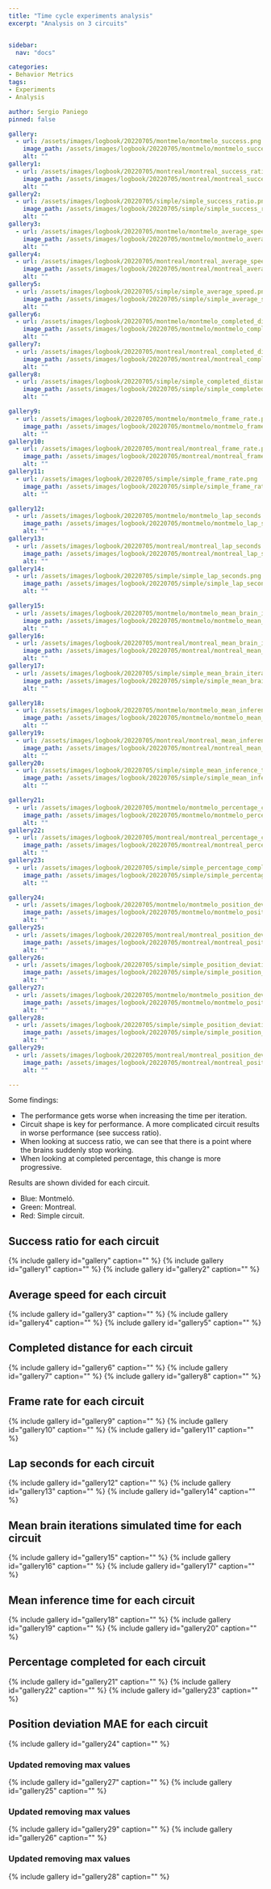 ```yaml
---
title: "Time cycle experiments analysis"
excerpt: "Analysis on 3 circuits"


sidebar:
  nav: "docs"

categories:
- Behavior Metrics
tags:
- Experiments
- Analysis

author: Sergio Paniego
pinned: false

gallery:
  - url: /assets/images/logbook/20220705/montmelo/montmelo_success.png
    image_path: /assets/images/logbook/20220705/montmelo/montmelo_success.png
    alt: ""
gallery1:
  - url: /assets/images/logbook/20220705/montreal/montreal_success_ratio.png
    image_path: /assets/images/logbook/20220705/montreal/montreal_success_ratio.png
    alt: ""
gallery2:
  - url: /assets/images/logbook/20220705/simple/simple_success_ratio.png
    image_path: /assets/images/logbook/20220705/simple/simple_success_ratio.png
    alt: ""
gallery3:
  - url: /assets/images/logbook/20220705/montmelo/montmelo_average_speed.png
    image_path: /assets/images/logbook/20220705/montmelo/montmelo_average_speed.png
    alt: ""
gallery4:
  - url: /assets/images/logbook/20220705/montreal/montreal_average_speed.png
    image_path: /assets/images/logbook/20220705/montreal/montreal_average_speed.png
    alt: ""
gallery5:
  - url: /assets/images/logbook/20220705/simple/simple_average_speed.png
    image_path: /assets/images/logbook/20220705/simple/simple_average_speed.png
    alt: ""
gallery6:
  - url: /assets/images/logbook/20220705/montmelo/montmelo_completed_distance.png
    image_path: /assets/images/logbook/20220705/montmelo/montmelo_completed_distance.png
    alt: ""
gallery7:
  - url: /assets/images/logbook/20220705/montreal/montreal_completed_distance.png
    image_path: /assets/images/logbook/20220705/montreal/montreal_completed_distance.png
    alt: ""
gallery8:
  - url: /assets/images/logbook/20220705/simple/simple_completed_distance.png
    image_path: /assets/images/logbook/20220705/simple/simple_completed_distance.png
    alt: ""

gallery9:
  - url: /assets/images/logbook/20220705/montmelo/montmelo_frame_rate.png
    image_path: /assets/images/logbook/20220705/montmelo/montmelo_frame_rate.png
    alt: ""
gallery10:
  - url: /assets/images/logbook/20220705/montreal/montreal_frame_rate.png
    image_path: /assets/images/logbook/20220705/montreal/montreal_frame_rate.png
    alt: ""
gallery11:
  - url: /assets/images/logbook/20220705/simple/simple_frame_rate.png
    image_path: /assets/images/logbook/20220705/simple/simple_frame_rate.png
    alt: ""

gallery12:
  - url: /assets/images/logbook/20220705/montmelo/montmelo_lap_seconds.png
    image_path: /assets/images/logbook/20220705/montmelo/montmelo_lap_seconds.png
    alt: ""
gallery13:
  - url: /assets/images/logbook/20220705/montreal/montreal_lap_seconds.png
    image_path: /assets/images/logbook/20220705/montreal/montreal_lap_seconds.png
    alt: ""
gallery14:
  - url: /assets/images/logbook/20220705/simple/simple_lap_seconds.png
    image_path: /assets/images/logbook/20220705/simple/simple_lap_seconds.png
    alt: ""

gallery15:
  - url: /assets/images/logbook/20220705/montmelo/montmelo_mean_brain_iterations_simulated_time.png
    image_path: /assets/images/logbook/20220705/montmelo/montmelo_mean_brain_iterations_simulated_time.png
    alt: ""
gallery16:
  - url: /assets/images/logbook/20220705/montreal/montreal_mean_brain_iterations_simulated_time.png
    image_path: /assets/images/logbook/20220705/montreal/montreal_mean_brain_iterations_simulated_time.png
    alt: ""
gallery17:
  - url: /assets/images/logbook/20220705/simple/simple_mean_brain_iterations_simulated_time.png
    image_path: /assets/images/logbook/20220705/simple/simple_mean_brain_iterations_simulated_time.png
    alt: ""

gallery18:
  - url: /assets/images/logbook/20220705/montmelo/montmelo_mean_inference_time.png
    image_path: /assets/images/logbook/20220705/montmelo/montmelo_mean_inference_time.png
    alt: ""
gallery19:
  - url: /assets/images/logbook/20220705/montreal/montreal_mean_inference_time.png
    image_path: /assets/images/logbook/20220705/montreal/montreal_mean_inference_time.png
    alt: ""
gallery20:
  - url: /assets/images/logbook/20220705/simple/simple_mean_inference_time.png
    image_path: /assets/images/logbook/20220705/simple/simple_mean_inference_time.png
    alt: ""

gallery21:
  - url: /assets/images/logbook/20220705/montmelo/montmelo_percentage_completed.png
    image_path: /assets/images/logbook/20220705/montmelo/montmelo_percentage_completed.png
    alt: ""
gallery22:
  - url: /assets/images/logbook/20220705/montreal/montreal_percentage_completed.png
    image_path: /assets/images/logbook/20220705/montreal/montreal_percentage_completed.png
    alt: ""
gallery23:
  - url: /assets/images/logbook/20220705/simple/simple_percentage_completed.png
    image_path: /assets/images/logbook/20220705/simple/simple_percentage_completed.png
    alt: ""

gallery24:
  - url: /assets/images/logbook/20220705/montmelo/montmelo_position_deviation_mae.png
    image_path: /assets/images/logbook/20220705/montmelo/montmelo_position_deviation_mae.png
    alt: ""
gallery25:
  - url: /assets/images/logbook/20220705/montreal/montreal_position_deviation_mae.png
    image_path: /assets/images/logbook/20220705/montreal/montreal_position_deviation_mae.png
    alt: ""
gallery26:
  - url: /assets/images/logbook/20220705/simple/simple_position_deviation_mae.png
    image_path: /assets/images/logbook/20220705/simple/simple_position_deviation_mae.png
    alt: ""
gallery27:
  - url: /assets/images/logbook/20220705/montmelo/montmelo_position_deviation_mae_updated.png
    image_path: /assets/images/logbook/20220705/montmelo/montmelo_position_deviation_mae_updated.png
    alt: ""
gallery28:
  - url: /assets/images/logbook/20220705/simple/simple_position_deviation_mae_updated.png
    image_path: /assets/images/logbook/20220705/simple/simple_position_deviation_mae_updated.png
    alt: ""
gallery29:
  - url: /assets/images/logbook/20220705/montreal/montreal_position_deviation_mae_updated.png
    image_path: /assets/images/logbook/20220705/montreal/montreal_position_deviation_mae_updated.png
    alt: ""

---
```


Some findings:

* The performance gets worse when increasing the time per iteration.
* Circuit shape is key for performance. A more complicated circuit results in worse performance (see success ratio).
* When looking at success ratio, we can see that there is a point where the brains suddenly stop working.
* When looking at completed percentage, this change is more progressive. 

Results are shown divided for each circuit.

* Blue: Montmeló.
* Green: Montreal.
* Red: Simple circuit.

## Success ratio for each circuit
{% include gallery id="gallery" caption="" %}
{% include gallery id="gallery1" caption="" %}
{% include gallery id="gallery2" caption="" %}

## Average speed for each circuit
{% include gallery id="gallery3" caption="" %}
{% include gallery id="gallery4" caption="" %}
{% include gallery id="gallery5" caption="" %}

## Completed distance for each circuit
{% include gallery id="gallery6" caption="" %}
{% include gallery id="gallery7" caption="" %}
{% include gallery id="gallery8" caption="" %}

## Frame rate for each circuit
{% include gallery id="gallery9" caption="" %}
{% include gallery id="gallery10" caption="" %}
{% include gallery id="gallery11" caption="" %}

## Lap seconds for each circuit
{% include gallery id="gallery12" caption="" %}
{% include gallery id="gallery13" caption="" %}
{% include gallery id="gallery14" caption="" %}

## Mean brain iterations simulated time for each circuit
{% include gallery id="gallery15" caption="" %}
{% include gallery id="gallery16" caption="" %}
{% include gallery id="gallery17" caption="" %}

## Mean inference time for each circuit
{% include gallery id="gallery18" caption="" %}
{% include gallery id="gallery19" caption="" %}
{% include gallery id="gallery20" caption="" %}

## Percentage completed for each circuit
{% include gallery id="gallery21" caption="" %}
{% include gallery id="gallery22" caption="" %}
{% include gallery id="gallery23" caption="" %}

## Position deviation MAE for each circuit
{% include gallery id="gallery24" caption="" %}
### Updated removing max values
{% include gallery id="gallery27" caption="" %}
{% include gallery id="gallery25" caption="" %}
### Updated removing max values
{% include gallery id="gallery29" caption="" %}
{% include gallery id="gallery26" caption="" %}
### Updated removing max values
{% include gallery id="gallery28" caption="" %}



